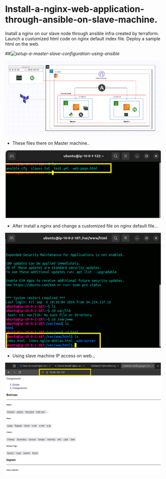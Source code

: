 # Install-a-nginx-web-application-through-ansible-on-slave-machine.
Inatall a nginx on our slave node through ansible infra created by terraform.
Launch a customized html code on nginx default index file. Deploy a sample html on the web.

##*![setup-a-master-slave-configuration-using-ansible](https://github.com/Kabilan2370/setup-a-master-slave-configuration-using-ansible)*

![image](NginxArchi.png)

- These files there on Master machine..

![image](./sample/1.png)

- After install a nginx and change a customized file on nginx default file...

![image](./sample/2.png)

- Using slave machine IP access on web...

![image](./sample/4.png)


